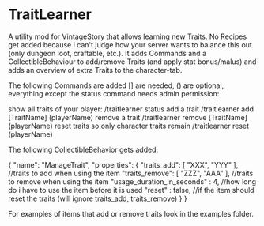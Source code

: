 # TraitLearner
A utility mod for VintageStory that allows learning new Traits. No Recipes get added because i can't judge how your server wants to balance this out (only dungeon loot, craftable, etc.).
It adds Commands and a CollectibleBehaviour to add/remove Traits (and apply stat bonus/malus) and adds an overview of extra Traits to the character-tab.

The following Commands are added [] are needed, () are optional, everything except the status command needs admin permission:

show all traits of your player:
/traitlearner status 
add a trait
/traitlearner add [TraitName] (playerName)
remove a trait
/traitlearner remove [TraitName] (playerName)
reset traits so only character traits remain
/traitlearner reset (playerName)

The following CollectibleBehavior gets added:

{
  "name": "ManageTrait",
  "properties": {
    "traits_add": [ "XXX", "YYY" ], //traits to add when using the item
    "traits_remove": [ "ZZZ", "AAA" ], //traits to remove when using the item
    "usage_duration_in_seconds" : 4, //how long do i have to use the item before it is used
    "reset" : false, //if the item should reset the traits (will ignore traits_add, traits_remove) 
  }
}

For examples of items that add or remove traits look in the examples folder.